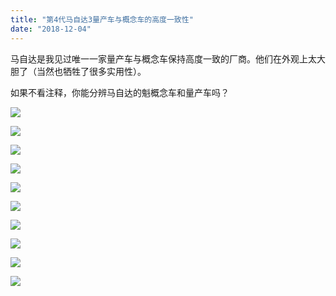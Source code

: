 ```yaml
---
title: "第4代马自达3量产车与概念车的高度一致性"
date: "2018-12-04"
---
```


马自达是我见过唯一一家量产车与概念车保持高度一致的厂商。他们在外观上太大胆了（当然也牺牲了很多实用性）。

如果不看注释，你能分辨马自达的魁概念车和量产车吗？

![](https://i.imgur.com/CzGrgcD.jpg)

![](https://i.imgur.com/9ervc8r.jpg)

![](https://i.imgur.com/YQGE06p.jpg)

![](https://i.imgur.com/CPJT1lX.jpg)

![](https://i.imgur.com/UxO96nv.jpg)

![](https://i.imgur.com/0JQ8d4s.jpg)

![](https://i.imgur.com/CYFjnL2.jpg)

![](https://i.imgur.com/lff1hKR.jpg)

![](https://i.imgur.com/RFj8X9O.jpg)

![](https://i.imgur.com/p9V5flC.jpg)
